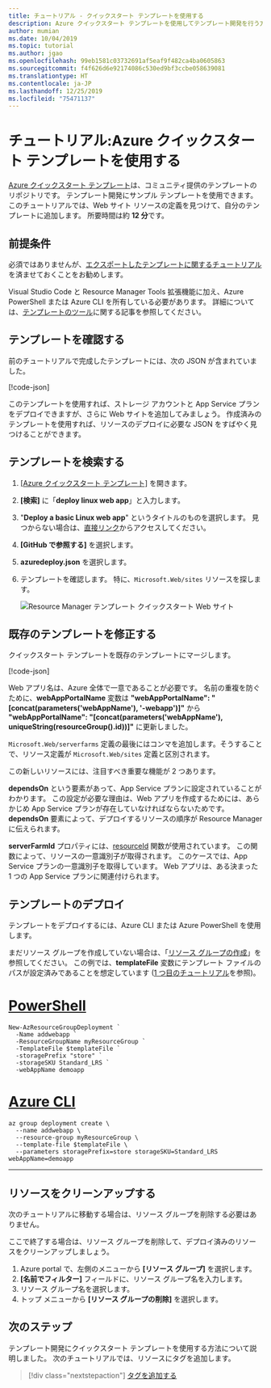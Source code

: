 ```yaml
---
title: チュートリアル - クイックスタート テンプレートを使用する
description: Azure クイックスタート テンプレートを使用してテンプレート開発を行う方法について説明します。
author: mumian
ms.date: 10/04/2019
ms.topic: tutorial
ms.author: jgao
ms.openlocfilehash: 99eb1581c03732691af5eaf9f482ca4ba0605863
ms.sourcegitcommit: f4f626d6e92174086c530ed9bf3ccbe058639081
ms.translationtype: HT
ms.contentlocale: ja-JP
ms.lasthandoff: 12/25/2019
ms.locfileid: "75471137"
---
```

# <a name="tutorial-use-azure-quickstart-templates"></a>チュートリアル:Azure クイックスタート テンプレートを使用する

[Azure クイックスタート テンプレート](https://azure.microsoft.com/resources/templates/)は、コミュニティ提供のテンプレートのリポジトリです。 テンプレート開発にサンプル テンプレートを使用できます。 このチュートリアルでは、Web サイト リソースの定義を見つけて、自分のテンプレートに追加します。 所要時間は約 **12 分**です。

## <a name="prerequisites"></a>前提条件

必須ではありませんが、[エクスポートしたテンプレートに関するチュートリアル](template-tutorial-export-template.md)を済ませておくことをお勧めします。

Visual Studio Code と Resource Manager Tools 拡張機能に加え、Azure PowerShell または Azure CLI を所有している必要があります。 詳細については、[テンプレートのツール](template-tutorial-create-first-template.md#get-tools)に関する記事を参照してください。

## <a name="review-template"></a>テンプレートを確認する

前のチュートリアルで完成したテンプレートには、次の JSON が含まれていました。

[!code-json[](~/resourcemanager-templates/get-started-with-templates/export-template/azuredeploy.json)]

このテンプレートを使用すれば、ストレージ アカウントと App Service プランをデプロイできますが、さらに Web サイトを追加してみましょう。 作成済みのテンプレートを使用すれば、リソースのデプロイに必要な JSON をすばやく見つけることができます。

## <a name="find-template"></a>テンプレートを検索する

1. [[Azure クイックスタート テンプレート]](https://azure.microsoft.com/resources/templates/) を開きます。
1. **[検索]** に「**deploy linux web app**」と入力します。
1. "**Deploy a basic Linux web app**" というタイトルのものを選択します。 見つからない場合は、[直接リンク](https://azure.microsoft.com/resources/templates/101-webapp-basic-linux/)からアクセスしてください。
1. **[GitHub で参照する]** を選択します。
1. **azuredeploy.json** を選択します。
1. テンプレートを確認します。 特に、`Microsoft.Web/sites` リソースを探します。

    ![Resource Manager テンプレート クイックスタート Web サイト](./media/template-tutorial-quickstart-template/resource-manager-template-quickstart-template-web-site.png)

## <a name="revise-existing-template"></a>既存のテンプレートを修正する

クイックスタート テンプレートを既存のテンプレートにマージします。

[!code-json[](~/resourcemanager-templates/get-started-with-templates/quickstart-template/azuredeploy.json?range=1-108&highlight=32-45,49,85-100)]

Web アプリ名は、Azure 全体で一意であることが必要です。 名前の重複を防ぐために、**webAppPortalName** 変数は **"webAppPortalName": "[concat(parameters('webAppName'), '-webapp')]"** から **"webAppPortalName": "[concat(parameters('webAppName'), uniqueString(resourceGroup().id))]"** に更新しました。

`Microsoft.Web/serverfarms` 定義の最後にはコンマを追加します。そうすることで、リソース定義が `Microsoft.Web/sites` 定義と区別されます。

この新しいリソースには、注目すべき重要な機能が 2 つあります。

**dependsOn** という要素があって、App Service プランに設定されていることがわかります。 この設定が必要な理由は、Web アプリを作成するためには、あらかじめ App Service プランが存在していなければならないためです。 **dependsOn** 要素によって、デプロイするリソースの順序が Resource Manager に伝えられます。

**serverFarmId** プロパティには、[resourceId](template-functions-resource.md#resourceid) 関数が使用されています。 この関数によって、リソースの一意識別子が取得されます。 このケースでは、App Service プランの一意識別子を取得しています。 Web アプリは、ある決まった 1 つの App Service プランに関連付けられます。

## <a name="deploy-template"></a>テンプレートのデプロイ

テンプレートをデプロイするには、Azure CLI または Azure PowerShell を使用します。

まだリソース グループを作成していない場合は、「[リソース グループの作成](template-tutorial-create-first-template.md#create-resource-group)」を参照してください。 この例では、**templateFile** 変数にテンプレート ファイルのパスが設定済みであることを想定しています ([1 つ目のチュートリアル](template-tutorial-create-first-template.md#deploy-template)を参照)。

# <a name="powershelltabazure-powershell"></a>[PowerShell](#tab/azure-powershell)

```azurepowershell
New-AzResourceGroupDeployment `
  -Name addwebapp `
  -ResourceGroupName myResourceGroup `
  -TemplateFile $templateFile `
  -storagePrefix "store" `
  -storageSKU Standard_LRS `
  -webAppName demoapp
```

# <a name="azure-clitabazure-cli"></a>[Azure CLI](#tab/azure-cli)

```azurecli
az group deployment create \
  --name addwebapp \
  --resource-group myResourceGroup \
  --template-file $templateFile \
  --parameters storagePrefix=store storageSKU=Standard_LRS webAppName=demoapp
```

---

## <a name="clean-up-resources"></a>リソースをクリーンアップする

次のチュートリアルに移動する場合は、リソース グループを削除する必要はありません。

ここで終了する場合は、リソース グループを削除して、デプロイ済みのリソースをクリーンアップしましょう。

1. Azure portal で、左側のメニューから **[リソース グループ]** を選択します。
2. **[名前でフィルター]** フィールドに、リソース グループ名を入力します。
3. リソース グループ名を選択します。
4. トップ メニューから **[リソース グループの削除]** を選択します。

## <a name="next-steps"></a>次のステップ

テンプレート開発にクイックスタート テンプレートを使用する方法について説明しました。 次のチュートリアルでは、リソースにタグを追加します。

> [!div class="nextstepaction"]
> [タグを追加する](template-tutorial-add-tags.md)
